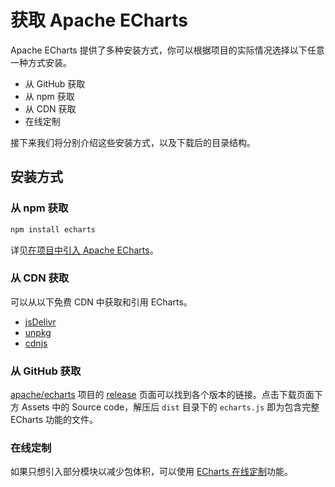 # 获取 Apache ECharts

Apache ECharts 提供了多种安装方式，你可以根据项目的实际情况选择以下任意一种方式安装。

- 从 GitHub 获取
- 从 npm 获取
- 从 CDN 获取
- 在线定制

接下来我们将分别介绍这些安装方式，以及下载后的目录结构。

## 安装方式

### 从 npm 获取

```sh
npm install echarts
```

详见[在项目中引入 Apache ECharts](${lang}/basics/import)。

### 从 CDN 获取

可以从以下免费 CDN 中获取和引用 ECharts。

- [jsDelivr](https://www.jsdelivr.com/package/npm/echarts)
- [unpkg](https://unpkg.com/browse/echarts/)
- [cdnjs](https://cdnjs.com/libraries/echarts)

### 从 GitHub 获取

[apache/echarts](https://github.com/apache/echarts) 项目的 [release](https://github.com/apache/echarts/releases) 页面可以找到各个版本的链接。点击下载页面下方 Assets 中的 Source code，解压后 `dist` 目录下的 `echarts.js` 即为包含完整 ECharts 功能的文件。

### 在线定制

如果只想引入部分模块以减少包体积，可以使用 [ECharts 在线定制](${mainSitePath}builder.html)功能。
